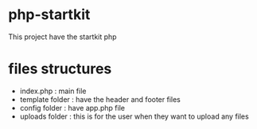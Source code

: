 # php-startkit
This project have the startkit php 

# files structures 
* index.php : main file 
* template folder : have the header and footer files 
* config folder : have app.php file
* uploads folder : this is for the user when they want to upload any files
